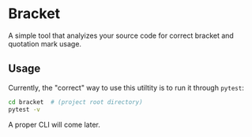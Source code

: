 # Bracket
A simple tool that analyizes your source code for correct bracket and quotation mark usage.

## Usage
Currently, the "correct" way to use this utiltity is to run it through `pytest`:
```bash
cd bracket  # (project root directory)
pytest -v
```

A proper CLI will come later.